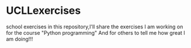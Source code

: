 # UCLLexercises
school exercises
in this repository,I'll share the exercises I am working on for the course "Python programming"
And for others to tell me how great I am doing!!!

